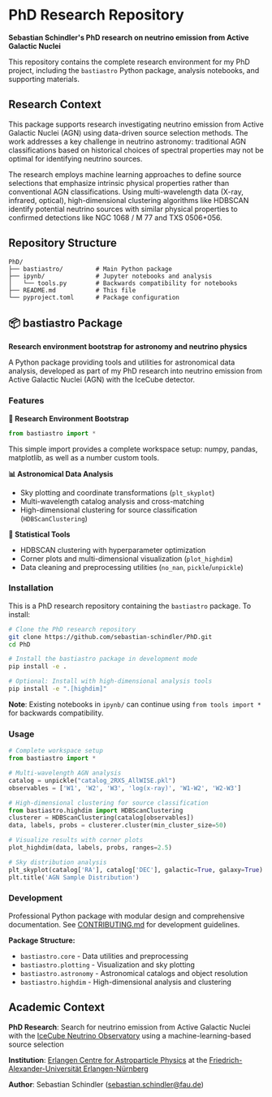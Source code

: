 # PhD Research Repository

**Sebastian Schindler's PhD research on neutrino emission from Active Galactic Nuclei**

This repository contains the complete research environment for my PhD project, including the `bastiastro` Python package, analysis notebooks, and supporting materials.

## Research Context

This package supports research investigating neutrino emission from Active Galactic Nuclei (AGN) using data-driven source selection methods. The work addresses a key challenge in neutrino astronomy: traditional AGN classifications based on historical choices of spectral properties may not be optimal for identifying neutrino sources.

The research employs machine learning approaches to define source selections that emphasize intrinsic physical properties rather than conventional AGN classifications. Using multi-wavelength data (X-ray, infrared, optical), high-dimensional clustering algorithms like HDBSCAN identify potential neutrino sources with similar physical properties to confirmed detections like NGC 1068 / M 77 and TXS 0506+056.

## Repository Structure

```
PhD/
├── bastiastro/         # Main Python package
├── ipynb/              # Jupyter notebooks and analysis
│   └── tools.py        # Backwards compatibility for notebooks
├── README.md           # This file
└── pyproject.toml      # Package configuration
```

## 📦 bastiastro Package

**Research environment bootstrap for astronomy and neutrino physics**

A Python package providing tools and utilities for astronomical data analysis, developed as part of my PhD research into neutrino emission from Active Galactic Nuclei (AGN) with the IceCube detector.

### Features

**🚀 Research Environment Bootstrap**
```python
from bastiastro import *
```

This simple import provides a complete workspace setup: numpy, pandas, matplotlib, as well as a number custom tools.

**📊 Astronomical Data Analysis**
- Sky plotting and coordinate transformations (`plt_skyplot`)
- Multi-wavelength catalog analysis and cross-matching
- High-dimensional clustering for source classification (`HDBScanClustering`)

**🔬 Statistical Tools**
- HDBSCAN clustering with hyperparameter optimization
- Corner plots and multi-dimensional visualization (`plot_highdim`)
- Data cleaning and preprocessing utilities (`no_nan`, `pickle`/`unpickle`)

### Installation

This is a PhD research repository containing the `bastiastro` package. To install:

```bash
# Clone the PhD research repository
git clone https://github.com/sebastian-schindler/PhD.git
cd PhD

# Install the bastiastro package in development mode
pip install -e .

# Optional: Install with high-dimensional analysis tools
pip install -e ".[highdim]"
```

**Note**: Existing notebooks in `ipynb/` can continue using `from tools import *` for backwards compatibility.

### Usage

```python
# Complete workspace setup
from bastiastro import *

# Multi-wavelength AGN analysis
catalog = unpickle("catalog_2RXS_AllWISE.pkl")
observables = ['W1', 'W2', 'W3', 'log(x-ray)', 'W1-W2', 'W2-W3']

# High-dimensional clustering for source classification
from bastiastro.highdim import HDBScanClustering
clusterer = HDBScanClustering(catalog[observables])
data, labels, probs = clusterer.cluster(min_cluster_size=50)

# Visualize results with corner plots
plot_highdim(data, labels, probs, ranges=2.5)

# Sky distribution analysis
plt_skyplot(catalog['RA'], catalog['DEC'], galactic=True, galaxy=True)
plt.title('AGN Sample Distribution')
```

### Development

Professional Python package with modular design and comprehensive documentation. See [CONTRIBUTING.md](CONTRIBUTING.md) for development guidelines.

**Package Structure:**
- `bastiastro.core` - Data utilities and preprocessing
- `bastiastro.plotting` - Visualization and sky plotting
- `bastiastro.astronomy` - Astronomical catalogs and object resolution
- `bastiastro.highdim` - High-dimensional analysis and clustering

## Academic Context

**PhD Research**: Search for neutrino emission from Active Galactic Nuclei with the [IceCube Neutrino Observatory](https://github.com/icecube) using a machine-learning-based source selection

**Institution**: [Erlangen Centre for Astroparticle Physics](https://ecap.nat.fau.de/) at the [Friedrich-Alexander-Universität Erlangen-Nürnberg](https://www.fau.eu/)

**Author**: Sebastian Schindler (sebastian.schindler@fau.de)

